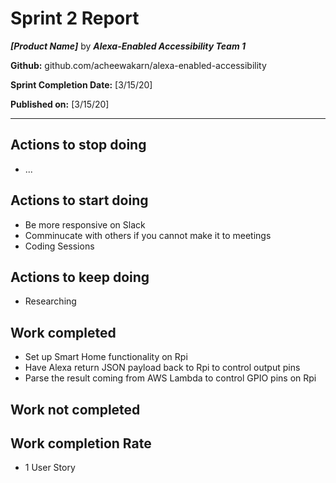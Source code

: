 # Sprint 2 Report

***[Product Name]*** by  ***Alexa-Enabled Accessibility Team 1***

**Github:** github.com/acheewakarn/alexa-enabled-accessibility

**Sprint Completion Date:** [3/15/20]

**Published on:** [3/15/20]

---


## Actions to stop doing

- ...

## Actions to start doing

- Be more responsive on Slack
- Comminucate with others if you cannot make it to meetings
- Coding Sessions


## Actions to keep doing

- Researching

## Work completed

- Set up Smart Home functionality on Rpi
- Have Alexa return JSON payload back to Rpi to control output pins
- Parse the result coming from AWS Lambda to control GPIO pins on Rpi

## Work not completed

## Work completion Rate

- 1 User Story

